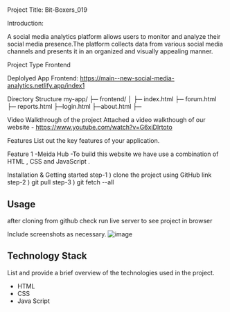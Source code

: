 #
Project Title: Bit-Boxers_019

Introduction:

A social media analytics platform allows users to monitor and analyze their social media presence.The platform collects data from various social media channels  and presents it in an organized and visually appealing manner.

Project Type
Frontend

Deplolyed App
Frontend: 
https://main--new-social-media-analytics.netlify.app/index1


Directory Structure
my-app/ ├─ frontend/ │ ├─ index.html ├─ forum.html  ├─ reports.html  ├─login.html ├─about.html ├─

Video Walkthrough of the project
Attached a video walkthough of our website - https://www.youtube.com/watch?v=G6xiDIrtoto

Features
List out the key features of your application.

Feature 1 -Meida Hub -To build this website we have use a combination of HTML , CSS and JavaScript .


Installation & Getting started
step-1 ) clone the project using GitHub link step-2 ) git pull step-3 ) git fetch --all 


## Usage
after cloning from github check run live server to see project in browser


Include screenshots as necessary.
![image]([https://github.com/user-attachments/assets/4a00ff07-2543-4637-b99c-40c5a697e195](https://github.com/khushii1217/bit-boxers_019/blob/main/gmail.png))


## Technology Stack
List and provide a brief overview of the technologies used in the project.

- HTML
- CSS
- Java Script
